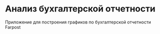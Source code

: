 # Анализ бухгалтерской отчетности
Приложение для построения графиков по бухгалтерской отчетности Farpost

